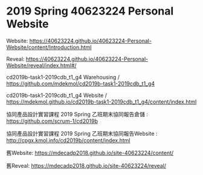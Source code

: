 # 2019 Spring 40623224 Personal Website

Website: https://40623224.github.io/40623224-Personal-Website/content/Introduction.html

Reveal: https://40623224.github.io/40623224-Personal-Website/reveal/index.html#/

cd2019b-task1-2019cdb_t1_g4 Warehousing / https://github.com/mdekmol/cd2019b-task1-2019cdb_t1_g4

cd2019b-task1-2019cdb_t1_g4 Website / https://mdekmol.github.io/cd2019b-task1-2019cdb_t1_g4/content/index.html

協同產品設計實習課程 2019 Spring 乙班期末協同報告倉儲 : https://github.com/scrum-1/cd2019b

協同產品設計實習課程 2019 Spring 乙班期末協同報告Website : http://cpgx.kmol.info/cd2019b/content/index.html

舊Website: https://mdecadp2018.github.io/site-40623224/content/

舊Reveal: https://mdecadp2018.github.io/site-40623224/reveal/


